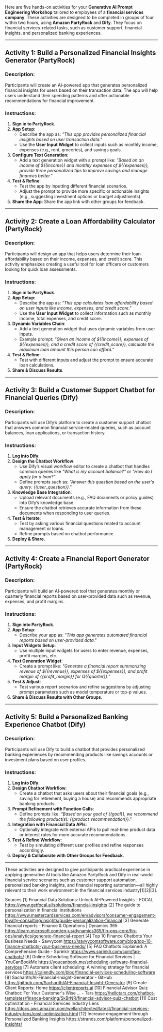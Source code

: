 Here are five hands-on activities for your **Generative AI Prompt Engineering Workshop** tailored to employees of a **financial services company**. These activities are designed to be completed in groups of four within two hours, using **Amazon PartyRock** and **Dify**. They focus on financial services-related tasks, such as customer support, financial insights, and personalized banking experiences.

---

## **Activity 1: Build a Personalized Financial Insights Generator (PartyRock)**

### **Description:**
Participants will create an AI-powered app that generates personalized financial insights for users based on their transaction data. The app will help users understand their spending patterns and offer actionable recommendations for financial improvement.

### **Instructions:**
1. **Sign in to PartyRock**.
2. **App Setup**:
   - Describe the app as: *"This app provides personalized financial insights based on user transaction data."*
   - Use the **User Input Widget** to collect inputs such as monthly income, expenses (e.g., rent, groceries), and savings goals.
3. **Configure Text Generation**:
   - Add a text generation widget with a prompt like: *"Based on an income of ${{income}} and monthly expenses of ${{expenses}}, provide three personalized tips to improve savings and manage finances better."*
4. **Test & Refine**:
   - Test the app by inputting different financial scenarios.
   - Adjust the prompt to provide more specific or actionable insights (e.g., suggesting investment options or budget adjustments).
5. **Share the App**: Share the app link with other groups for feedback.

---

## **Activity 2: Create a Loan Affordability Calculator (PartyRock)**

### **Description:**
Participants will design an app that helps users determine their loan affordability based on their income, expenses, and credit score. This activity emphasizes creating a useful tool for loan officers or customers looking for quick loan assessments.

### **Instructions:**
1. **Sign in to PartyRock**.
2. **App Setup**:
   - Describe the app as: *"This app calculates loan affordability based on user inputs like income, expenses, and credit score."*
   - Use the **User Input Widget** to collect information such as monthly income, total expenses, and credit score.
3. **Dynamic Variables Chain**:
   - Add a text generation widget that uses dynamic variables from user inputs.
   - Example prompt: *"Given an income of ${{income}}, expenses of ${{expenses}}, and a credit score of {{credit_score}}, calculate the maximum loan amount this person can afford."*
4. **Test & Refine**:
   - Test with different inputs and adjust the prompt to ensure accurate loan calculations.
5. **Share & Discuss Results**.

---

## **Activity 3: Build a Customer Support Chatbot for Financial Queries (Dify)**

### **Description:**
Participants will use Dify’s platform to create a customer support chatbot that answers common financial service-related queries, such as account balances, loan applications, or transaction history.

### **Instructions:**
1. **Log into Dify**.
2. **Design the Chatbot Workflow**:
   - Use Dify’s visual workflow editor to create a chatbot that handles common queries like *"What is my account balance?"* or *"How do I apply for a loan?"*.
   - Define prompts such as: *"Answer this question based on the user's query: {{user_question}}."*
3. **Knowledge Base Integration**:
   - Upload relevant documents (e.g., FAQ documents or policy guides) into Dify’s knowledge base.
   - Ensure the chatbot retrieves accurate information from these documents when responding to user queries.
4. **Test & Iterate**:
   - Test by asking various financial questions related to account management or loans.
   - Refine prompts based on chatbot performance.
5. **Deploy & Share**.

---

## **Activity 4: Create a Financial Report Generator (PartyRock)**

### **Description:**
Participants will build an AI-powered tool that generates monthly or quarterly financial reports based on user-provided data such as revenue, expenses, and profit margins.

### **Instructions:**
1. **Sign into PartyRock**.
2. **App Setup**:
   - Describe your app as: *"This app generates automated financial reports based on user-provided data."*
3. **Input Widgets Setup**:
   - Use multiple input widgets for users to enter revenue, expenses, profit margins, etc.
4. **Text Generation Widget**:
   - Create a prompt like: *"Generate a financial report summarizing revenue of ${{revenue}}, expenses of ${{expenses}}, and profit margin of {{profit_margin}} for Q{{quarter}}."*
5. **Test & Adjust**:
   - Test various report scenarios and refine suggestions by adjusting prompt parameters such as model temperature or top-p values.
6. **Share & Discuss Results with Other Groups**.

---

## **Activity 5: Build a Personalized Banking Experience Chatbot (Dify)**

### **Description:**
Participants will use Dify to build a chatbot that provides personalized banking experiences by recommending products like savings accounts or investment plans based on user profiles.

### **Instructions:**
1. **Log into Dify**.
2. **Design Chatbot Workflow**:
   - Create a chatbot that asks users about their financial goals (e.g., saving for retirement, buying a house) and recommends appropriate banking products.
3. **Prompt Refinement with Function Calls**:
   - Define prompts like: *"Based on your goal of {{goal}}, we recommend the following product(s): {{product_recommendation}}."*
4. **Integration with Financial Data APIs**:
   - Optionally integrate with external APIs to pull real-time product data or interest rates for more accurate recommendations.
5. **Test & Refine Workflow**:
   - Test by simulating different user profiles and refine responses accordingly.
6. **Deploy & Collaborate with Other Groups for Feedback**.

---

These activities are designed to give participants practical experience in applying generative AI tools like Amazon PartyRock and Dify in real-world financial service scenarios such as customer support automation, personalized banking insights, and financial reporting automation—all highly relevant to their work environment in the financial services industry[1][2][3].

Sources
[1] Financial Data Solutions: Unlock AI-Powered Insights - FOCAL https://www.getfocal.ai/solutions/financial-insights
[2] The guide to personalization in financial institutions https://www.mastercardservices.com/en/advisors/consumer-engagement-loyalty-consulting/insights/guide-personalization-financial
[3] Generate financial reports - Finance & Operations | Dynamics 365 https://learn.microsoft.com/en-us/dynamics365/fin-ops-core/fin-ops/analytics/generate-financial-report
[4] Top 10 Finance Chatbots Your Business Needs - Savvycom https://savvycomsoftware.com/blog/top-10-finance-chatbots-your-business-needs/
[5] FAQ Chatbots Explained: A Comprehensive Guide - Sprinklr https://www.sprinklr.com/cxm/faq-chatbots/
[6] Online Scheduling Software for Financial Services | YouCanBookMe https://youcanbook.me/scheduling-software-financial-services
[7] Automate client scheduling: A winning strategy for financial services https://calendly.com/blog/financial-services-scheduling-software
[8] Sacharith/AI-Financial-Insight-Generator - GitHub https://github.com/Sacharith/AI-Financial-Insight-Generator
[9] Create Client Reports: Home https://clientreports.ai
[10] Financial Advisor Quiz Chatbot: For Your Customer's Wise ... - Tars https://hellotars.com/chatbot-templates/finance-banking/SkBrNR/financial-advisor-quiz-chatbot
[11] Cost optimization - Financial Services Industry Lens https://docs.aws.amazon.com/wellarchitected/latest/financial-services-industry-lens/cost-optimization.html
[12] Increase engagement through Personalized Banking Insights https://strands.com/platform/personalized-insights/
